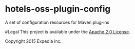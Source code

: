 # hotels-oss-plugin-config
A set of configuration resources for Maven plug-ins

#Legal
This project is available under the [Apache 2.0 License](http://www.apache.org/licenses/LICENSE-2.0.html).

Copyright 2015 Expedia Inc.
